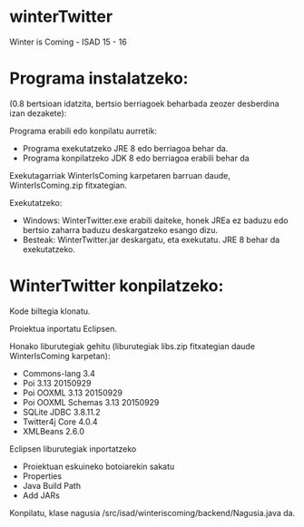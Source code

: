 # winterTwitter
Winter is Coming - ISAD 15 - 16

# Programa instalatzeko:

(0.8 bertsioan idatzita, bertsio berriagoek beharbada zeozer desberdina izan dezakete):

Programa erabili edo konpilatu aurretik:
- Programa exekutatzeko JRE 8 edo berriagoa behar da.
- Programa konpilatzeko JDK 8 edo berriagoa erabili behar da

Exekutagarriak WinterIsComing karpetaren barruan daude, WinterIsComing.zip fitxategian.

Exekutatzeko:
 - Windows: WinterTwitter.exe erabili daiteke, honek JREa ez baduzu edo bertsio zaharra baduzu deskargatzeko esango dizu.
 - Besteak: WinterTwitter.jar deskargatu, eta exekutatu. JRE 8 behar da exekutatzeko.

# WinterTwitter konpilatzeko:

Kode biltegia klonatu.

Proiektua inportatu Eclipsen.

Honako liburutegiak gehitu (liburutegiak libs.zip fitxategian daude WinterIsComing karpetan):
- Commons-lang 3.4
- Poi 3.13 20150929
- Poi OOXML 3.13 20150929
- Poi OOXML Schemas 3.13 20150929
- SQLite JDBC 3.8.11.2
- Twitter4j Core 4.0.4
- XMLBeans 2.6.0

Eclipsen liburutegiak inportatzeko

 - Proiektuan eskuineko botoiarekin sakatu 
 - Properties
 - Java Build Path
 - Add JARs

Konpilatu, klase nagusia /src/isad/winteriscoming/backend/Nagusia.java da.
